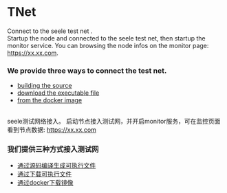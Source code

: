 # TNet

Connect to the seele test net .<br>
Startup the node and connected to the seele test net, then startup the monitor service. You can browsing the node infos on the monitor page: https://xx.xx.com.
### We provide three ways to connect the test net.
- [building the source](https://github.com/webbergao1/TNet/blob/master/BuildingSource%5Ben%5D.md)
- [download the executable  file](https://github.com/webbergao1/TNet/blob/master/DownloadExec%5Ben%5D.md)
- [from the docker image](https://github.com/webbergao1/TNet/blob/master/FromDocker%5Ben%5D.md)

## 
seele测试网络接入。
启动节点接入测试网，并开启monitor服务，可在监控页面看到节点数据: https://xx.xx.com

### 我们提供三种方式接入测试网
- [通过源码编译生成可执行文件](https://github.com/webbergao1/TNet/blob/master/BuildingSource%5Bcn%5D.md)
- [通过下载可执行文件](https://github.com/webbergao1/TNet/blob/master/DownloadExec%5Bcn%5D.md)
- [通过docker下载镜像](https://github.com/webbergao1/TNet/blob/master/FromDocker%5Bcn%5D.md)
